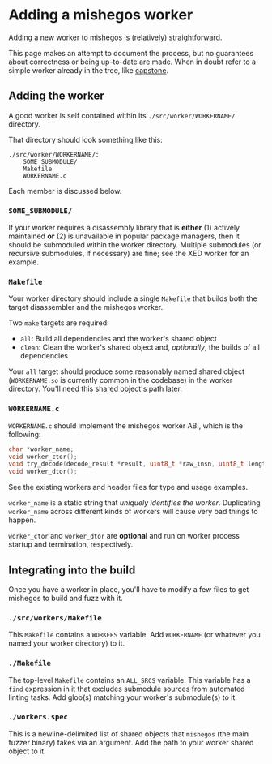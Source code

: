 Adding a mishegos worker
========================

Adding a new worker to mishegos is (relatively) straightforward.

This page makes an attempt to document the process, but no guarantees about
correctness or being up-to-date are made. When in doubt refer to
a simple worker already in the tree, like
[capstone](https://github.com/trailofbits/mishegos/tree/master/src/worker/capstone).

## Adding the worker

A good worker is self contained within its `./src/worker/WORKERNAME/` directory.

That directory should look something like this:

```
./src/worker/WORKERNAME/:
    SOME_SUBMODULE/
    Makefile
    WORKERNAME.c
```

Each member is discussed below.

### `SOME_SUBMODULE/`

If your worker requires a disassembly library that is **either** (1) actively maintained **or**
(2) is unavailable in popular package managers, then it should be submoduled within the worker
directory. Multiple submodules (or recursive submodules, if necessary) are fine; see the XED worker
for an example.

### `Makefile`

Your worker directory should include a single `Makefile` that builds both the target disassembler
and the mishegos worker.

Two `make` targets are required:

* `all`: Build all dependencies and the worker's shared object
* `clean`: Clean the worker's shared object and, *optionally*, the builds of all dependencies

Your `all` target should produce some reasonably named shared object (`WORKERNAME.so` is
currently common in the codebase) in the worker directory. You'll need this shared object's path
later.

### `WORKERNAME.c`

`WORKERNAME.c` should implement the mishegos worker ABI, which is the following:

```c
char *worker_name;
void worker_ctor();
void try_decode(decode_result *result, uint8_t *raw_insn, uint8_t length);
void worker_dtor();
```

See the existing workers and header files for type and usage examples.

`worker_name` is a static string that *uniquely identifies the worker*. Duplicating `worker_name`
across different kinds of workers will cause very bad things to happen.

`worker_ctor` and `worker_dtor` are **optional** and run on worker process startup and termination,
respectively.

## Integrating into the build

Once you have a worker in place, you'll have to modify a few files to get mishegos to build
and fuzz with it.

### `./src/workers/Makefile`

This `Makefile` contains a `WORKERS` variable. Add `WORKERNAME` (or whatever you named
your worker directory) to it.

### `./Makefile`

The top-level `Makefile` contains an `ALL_SRCS` variable. This variable has a `find` expression
in it that excludes submodule sources from automated linting tasks. Add glob(s) matching your
worker's submodule(s) to it.

### `./workers.spec`

This is a newline-delimited list of shared objects that `mishegos` (the main fuzzer binary)
takes via an argument. Add the path to your worker shared object to it.
